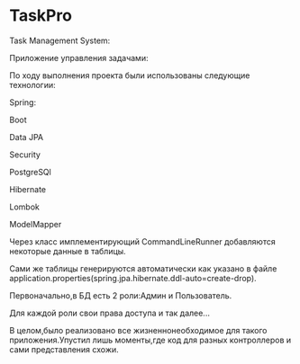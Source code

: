 # TaskPro
Task Management System:

Приложение управления задачами:

По ходу выполнения проекта были использованы следующие технологии:

Spring:

  Boot
  
  Data JPA
  
  Security
  
PostgreSQl

Hibernate

Lombok

ModelMapper

Через класс имплементирующий CommandLineRunner добавляются некоторые данные в таблицы.

Сами же таблицы генерируются автоматически как указано в файле application.properties(spring.jpa.hibernate.ddl-auto=create-drop).

Первоначально,в БД есть 2 роли:Админ и Пользователь.

Для каждой роли свои права доступа и так далее...

В целом,было реализовано все жизненнонеобходимое для такого приложения.Упустил лишь моменты,где код для разных контроллеров и сами представления схожи. 
